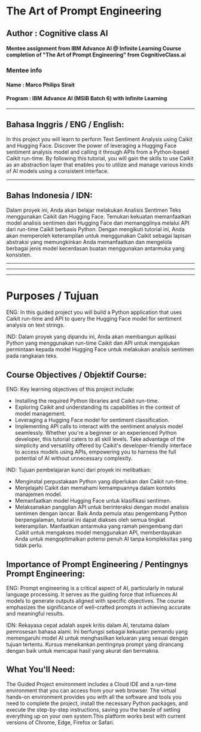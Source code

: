 
# The Art of Prompt Engineering
## Author : Cognitive class AI
#### Mentee assignment from IBM Advance AI @ Infinite Learning Course completion of "The Art of Prompt Engineering" from CognitiveClass.ai
### Mentee info
#### Name : Marco Philips Sirait
#### Program : IBM Advance AI (MSIB Batch 6) with Infinite Learning

---

Bahasa Inggris / ENG / English:
---
In this project you will learn to perform Text Sentiment Analysis using Caikit and Hugging Face. Discover the power of leveraging a Hugging Face sentiment analysis model and calling it through APIs from a Python-based Caikit run-time. By following this tutorial, you will gain the skills to use Caikit as an abstraction layer that enables you to utilize and manage various kinds of AI models using a consistent interface.

---

Bahas Indonesia / IDN:
---
Dalam proyek ini, Anda akan belajar melakukan Analisis Sentimen Teks menggunakan Caikit dan Hugging Face. Temukan kekuatan memanfaatkan model analisis sentimen dari Hugging Face dan memanggilnya melalui API dari run-time Caikit berbasis Python. Dengan mengikuti tutorial ini, Anda akan memperoleh keterampilan untuk menggunakan Caikit sebagai lapisan abstraksi yang memungkinkan Anda memanfaatkan dan mengelola berbagai jenis model kecerdasan buatan menggunakan antarmuka yang konsisten.

---
---
---

# Purposes / Tujuan
ENG:
In this guided project you will build a Python application that uses Caikit run-time and API to query the Hugging Face model for sentiment analysis on text strings.

IND:
Dalam proyek yang dipandu ini, Anda akan membangun aplikasi Python yang menggunakan run-time Caikit dan API untuk mengajukan permintaan kepada model Hugging Face untuk melakukan analisis sentimen pada rangkaian teks.

## Course Objectives / Objektif Course:
ENG:
Key learning objectives of this project include:
- Installing the required Python libraries and Caikit run-time.
- Exploring Caikit and understanding its capabilities in the context of model management.
- Leveraging a Hugging Face model for sentiment classification.
- Implementing API calls to interact with the sentiment analysis model seamlessly.
Whether you're a beginner or an experienced Python developer, this tutorial caters to all skill levels. Take advantage of the simplicity and versatility offered by Caikit's developer-friendly interface to access models using APIs, empowering you to harness the full potential of AI without unnecessary complexity.

IND:
Tujuan pembelajaran kunci dari proyek ini melibatkan:
- Menginstal perpustakaan Python yang diperlukan dan Caikit run-time.
- Menjelajahi Caikit dan memahami kemampuannya dalam konteks manajemen model.
- Memanfaatkan model Hugging Face untuk klasifikasi sentimen.
- Melaksanakan panggilan API untuk berinteraksi dengan model analisis sentimen dengan lancar.
Baik Anda pemula atau pengembang Python berpengalaman, tutorial ini dapat diakses oleh semua tingkat keterampilan. Manfaatkan antarmuka yang ramah pengembang dari Caikit untuk mengakses model menggunakan API, memberdayakan Anda untuk mengoptimalkan potensi penuh AI tanpa kompleksitas yang tidak perlu.

## Importance of Prompt Engineering / Pentingnys Prompt Engineering:
ENG:
Prompt engineering is a critical aspect of AI, particularly in natural language processing. It serves as the guiding force that influences AI models to generate outputs aligned with specific objectives. The course emphasizes the significance of well-crafted prompts in achieving accurate and meaningful results.

IDN:
Rekayasa cepat adalah aspek kritis dalam AI, terutama dalam pemrosesan bahasa alami. Ini berfungsi sebagai kekuatan pemandu yang memengaruhi model AI untuk menghasilkan keluaran yang sesuai dengan tujuan tertentu. Kursus menekankan pentingnya prompt yang dirancang dengan baik untuk mencapai hasil yang akurat dan bermakna.

## What You'll Need:
The Guided Project environment includes a Cloud IDE and a run-time environment that you can access from your web browser. The virtual hands-on environment provides you with all the software and tools you need to complete the project, install the necessary Python packages, and execute the step-by-step instructions, saving you the hassle of setting everything up on your own system.This platform works best with current versions of Chrome, Edge, Firefox or Safari.
